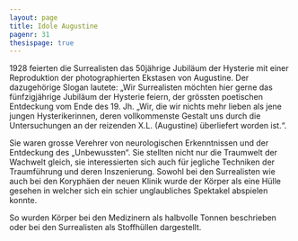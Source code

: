 ```yaml
---
layout: page
title: Idole Augustine
pagenr: 31
thesispage: true
---
```

1928 feierten die Surrealisten das 50jährige Jubiläum der Hysterie mit einer Reproduktion der photographierten Ekstasen von Augustine. Der dazugehörige Slogan lautete: „Wir Surrealisten möchten hier gerne das fünfzigjährige Jubiläum der Hysterie feiern, der grössten poetischen Entdeckung vom Ende des 19. Jh. „Wir, die wir nichts mehr lieben als jene jungen Hysterikerinnen, deren vollkommenste Gestalt uns durch die Untersuchungen an der reizenden X.L. (Augustine) überliefert worden ist.“.

Sie waren grosse Verehrer von neurologischen Erkenntnissen und der Entdeckung des „Unbewussten“. Sie stellten nicht nur die Traumwelt der Wachwelt gleich, sie interessierten sich auch für jegliche Techniken der Traumführung und deren Inszenierung. Sowohl bei den Surrealisten wie auch bei den Koryphäen der neuen Klinik wurde der Körper als eine Hülle gesehen in welcher sich ein schier unglaubliches Spektakel abspielen konnte.

So wurden Körper bei den Medizinern als halbvolle Tonnen beschrieben oder bei den Surrealisten als Stoffhüllen dargestellt.
